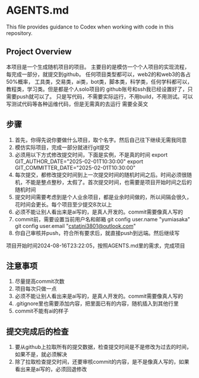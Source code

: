 # AGENTS.md

This file provides guidance to Codex when working with code in this repository.

## Project Overview
本项目是一个生成随机项目的项目。
主要目的是模仿一个个人项目的实现流程，每完成一部分，就提交到github。
任何项目类型都可以，web2的和web3的各占50%概率，
工具类，交易类，ai类，bot类，脚本类，科学类，任何学科都可以，教程类，学习类。但是都是个人solo项目的
github账号和ssh我已经设置好了，只需要push就可以了。
只是写代码，不需要实际运行，不用build，不用测试。可以写测试代码等各种运维代码，但是无需真的去运行
需要全英文

## 步骤
1. 首先，你得先说你要做什么项目，取个名字。然后自己往下继续无需我同意
2. 模仿实际项目，完成一部分就进行git提交
3. 必须用以下方式修改提交时间，下面是实例，不是真的时间
export GIT_AUTHOR_DATE="2025-02-01T10:30:00"
export GIT_COMMITTER_DATE="2025-02-01T10:30:00"
4. 每次提交，都修改提交时间到上一次提交时间的随机时间之后。时间必须很随机，不能是整点整秒，太假了。首次提交时间，也需要是项目开始时间之后的随机时间
7. 提交时间需要考虑到是个人业余项目，都是业余时间做的，所以间隔会很久，花时间会更长。每个项目至少提交8次以上
8. 必须不能让别人看出来是ai写的，是真人开发的。commit需要像真人写的
9. commit前，需要设置当前用户名和邮箱
git config user.name "yumiasaka"
git config user.email "cstatjni3801@outlook.com"
10. 你自己审核并push，符合所有要求后，就直接push到远端。然后继续写

项目开始时间2024-08-16T23:22:05，按照AGENTS.md里的需求，完成项目

## 注意事项
1. 尽量提高commit次数
2. 项目每次只做一点
3. 必须不能让别人看出来是ai写的，是真人开发的。commit需要像真人写的
4. .gitignore里也需要添加内容，把里面已有的内容，随机插入到其他行里
5. commit不能有ai的样子

## 提交完成后的检查
1. 要从github上拉取所有的提交数据，检查提交时间是不是修改为过去的时间，如果不是，就必须解决
2. 除了拉取检查提交时间，还要审核commit的内容，是不是像真人写的，如果看出来是ai写的，必须回退修改
